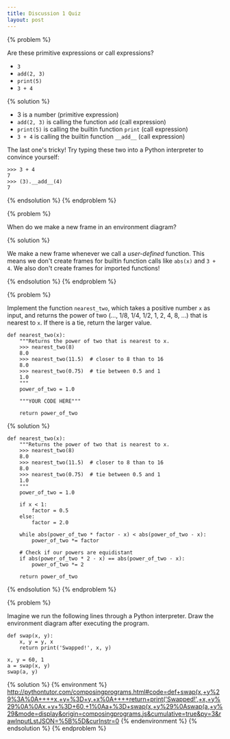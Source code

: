 ```yaml
---
title: Discussion 1 Quiz
layout: post
---
```


{% problem %}

Are these primitive expressions or call expressions?

* `3`
* `add(2, 3)`
* `print(5)`
* `3 + 4`

{% solution %}

* 3 is a number (primitive expression)
* `add(2, 3)` is calling the function `add` (call expression)
* `print(5)` is calling the builtin function `print` (call expression)
* `3 + 4` is calling the builtin function `__add__` (call expression)

The last one's tricky! Try typing these two into a Python interpreter to convince yourself:

```python3
>>> 3 + 4
7
>>> (3).__add__(4)
7
```
{% endsolution %}
{% endproblem %}



{% problem %}

When do we make a new frame in an environment diagram?

{% solution %}

We make a new frame whenever we call a _user-defined_ function. This means we don't create frames for builtin function calls like `abs(x)` and `3 + 4`. We also don't create frames for imported functions!

{% endsolution %}
{% endproblem %}



{% problem %}

Implement the function `nearest_two`, which takes a positive number `x` as input, and returns the power of two (..., 1/8, 1/4, 1/2, 1, 2, 4, 8, ...) that is nearest to `x`. If there is a tie, return the larger value.

```python3
def nearest_two(x):
    """Returns the power of two that is nearest to x.
    >>> nearest_two(8)
    8.0
    >>> nearest_two(11.5)  # closer to 8 than to 16
    8.0
    >>> nearest_two(0.75)  # tie between 0.5 and 1
    1.0
    """
    power_of_two = 1.0

    """YOUR CODE HERE"""

    return power_of_two
```

{% solution %}

```python3
def nearest_two(x):
    """Returns the power of two that is nearest to x.
    >>> nearest_two(8)
    8.0
    >>> nearest_two(11.5)  # closer to 8 than to 16
    8.0
    >>> nearest_two(0.75)  # tie between 0.5 and 1
    1.0
    """
    power_of_two = 1.0

    if x < 1:
        factor = 0.5
    else:
        factor = 2.0

    while abs(power_of_two * factor - x) < abs(power_of_two - x):
        power_of_two *= factor

    # Check if our powers are equidistant
    if abs(power_of_two * 2 - x) == abs(power_of_two - x):
        power_of_two *= 2

    return power_of_two
```

{% endsolution %}
{% endproblem %}



{% problem %}

Imagine we run the following lines through a Python interpreter. Draw the environment diagram after executing the program.

```python3
def swap(x, y):
    x, y = y, x
    return print('Swapped!', x, y)

x, y = 60, 1
a = swap(x, y)
swap(a, y)
```

{% solution %}
{% environment %}
http://pythontutor.com/composingprograms.html#code=def+swap(x,+y%29%3A%0A++++x,+y+%3D+y,+x%0A++++return+print('Swapped!',+x,+y%29%0A%0Ax,+y+%3D+60,+1%0Aa+%3D+swap(x,+y%29%0Aswap(a,+y%29&mode=display&origin=composingprograms.js&cumulative=true&py=3&rawInputLstJSON=%5B%5D&curInstr=0
{% endenvironment %}
{% endsolution %}
{% endproblem %}